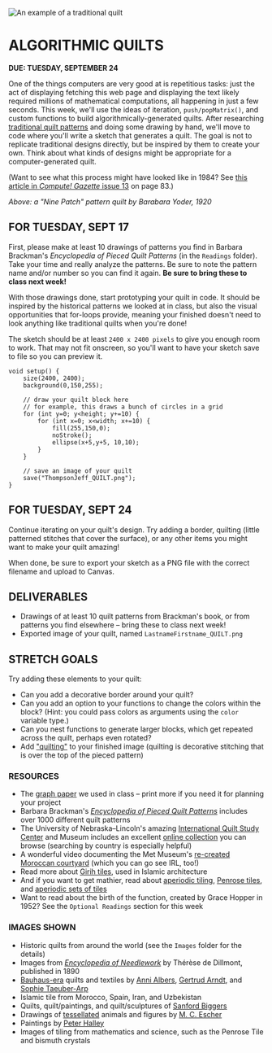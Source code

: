 ![An example of a traditional quilt](https://raw.githubusercontent.com/jeffThompson/CreativeProgramming1/master/Images/Week02_IterationAndLoops/NinePatch_BarbaraYoder_1920-detail.jpg)

# ALGORITHMIC QUILTS

**DUE: TUESDAY, SEPTEMBER 24**

One of the things computers are very good at is repetitious tasks: just the act of displaying fetching this web page and displaying the text likely required millions of mathematical computations, all happening in just a few seconds. This week, we'll use the ideas of iteration, `push/popMatrix()`, and custom functions to build algorithmically-generated quilts. After researching [traditional quilt patterns](https://github.com/jeffThompson/CreativeProgramming1/blob/master/Readings/Week02_IterationAndLoops/EncyclopediaOfPiecedQuiltPatterns_BarbaraBrackman.pdf) and doing some drawing by hand, we'll move to code where you'll write a sketch that generates a quilt. The goal is not to replicate traditional designs directly, but be inspired by them to create your own. Think about what kinds of designs might be appropriate for a computer-generated quilt.

(Want to see what this process might have looked like in 1984? See [this article in *Compute! Gazette* issue 13](https://archive.org/stream/1984-07-computegazette/Compute_Gazette_Issue_13_1984_Jul#page/n85/mode/2up) on page 83.)

*Above: a "Nine Patch" pattern quilt by Barabara Yoder, 1920*  


## FOR TUESDAY, SEPT 17  

First, please make at least 10 drawings of patterns you find in Barbara Brackman's *Encyclopedia of Pieced Quilt Patterns* (in the `Readings` folder). Take your time and really analyze the patterns. Be sure to note the pattern name and/or number so you can find it again. **Be sure to bring these to class next week!**

With those drawings done, start prototyping your quilt in code. It should be inspired by the historical patterns we looked at in class, but also the visual opportunities that for-loops provide, meaning your finished doesn't need to look anything like traditional quilts when you're done!

The sketch should be at least `2400 x 2400 pixels` to give you enough room to work. That may not fit onscreen, so you'll want to have your sketch save to file so you can preview it.

```
void setup() {
	size(2400, 2400);
	background(0,150,255);

	// draw your quilt block here
	// for example, this draws a bunch of circles in a grid
	for (int y=0; y<height; y+=10) {
		for (int x=0; x<width; x+=10) {
			fill(255,150,0);
			noStroke();
			ellipse(x+5,y+5, 10,10);
		}
	}

	// save an image of your quilt
	save("ThompsonJeff_QUILT.png");
}
```


## FOR TUESDAY, SEPT 24  

Continue iterating on your quilt's design. Try adding a border, quilting (little patterned stitches that cover the surface), or any other items you might want to make your quilt amazing!

When done, be sure to export your sketch as a PNG file with the correct filename and upload to Canvas.


## DELIVERABLES

* Drawings of at least 10 quilt patterns from Brackman's book, or from patterns you find elsewhere – bring these to class next week!   
* Exported image of your quilt, named `LastnameFirstname_QUILT.png`  


## STRETCH GOALS  

Try adding these elements to your quilt:

* Can you add a decorative border around your quilt?  
* Can you add an option to your functions to change the colors within the block? (Hint: you could pass colors as arguments using the `color` variable type.)  
* Can you nest functions to generate larger blocks, which get repeated across the quilt, perhaps even rotated?  
* Add ["quilting"](https://en.wikipedia.org/wiki/Quilting) to your finished image (quilting is decorative stitching that is over the top of the pieced pattern)  


### RESOURCES  
* The [graph paper](https://github.com/jeffThompson/CreativeProgramming1/blob/master/Resources/QuiltGraphPaper.pdf) we used in class – print more if you need it for planning your project  
* Barbara Brackman's [*Encyclopedia of Pieced Quilt Patterns*](https://github.com/jeffThompson/CreativeProgramming1/blob/master/Readings/Week02_IterationAndLoops/EncyclopediaOfPiecedQuiltPatterns_BarbaraBrackman.pdf) includes over 1000 different quilt patterns  
* The University of Nebraska–Lincoln's amazing [International Quilt Study Center](http://www.quiltstudy.org) and Museum includes an excellent [online collection](http://www.quiltstudy.org/collections/search.html) you can browse (searching by country is especially helpful)  
* A wonderful video documenting the Met Museum's [re-created Moroccan courtyard](https://www.youtube.com/watch?v=Og6cTlwBTrk) (which you can go see IRL, too!)  
* Read more about [Girih tiles](https://en.wikipedia.org/wiki/Girih_tiles), used in Islamic architecture  
* And if you want to get mathier, read about [aperiodic tiling](https://en.wikipedia.org/wiki/Aperiodic_tiling), [Penrose tiles](https://en.wikipedia.org/wiki/Penrose_tiling), and [aperiodic sets of tiles](https://en.wikipedia.org/wiki/List_of_aperiodic_sets_of_tiles)  
* Want to read about the birth of the function, created by Grace Hopper in 1952? See the `Optional Readings` section for this week  

### IMAGES SHOWN  
* Historic quilts from around the world (see the `Images` folder for the details)  
* Images from [*Encyclopedia of Needlework*](https://archive.org/details/encyclopediaofne00dill) by Thérèse de Dillmont, published in 1890  
* [Bauhaus-era](https://en.wikipedia.org/wiki/Bauhaus) quilts and textiles by [Anni Albers](https://en.wikipedia.org/wiki/Anni_Albers), [Gertrud Arndt](https://en.wikipedia.org/wiki/Gertrud_Arndt), and [Sophie Taeuber-Arp](https://en.wikipedia.org/wiki/Sophie_Taeuber-Arp)  
* Islamic tile from Morocco, Spain, Iran, and Uzbekistan  
* Quilts, quilt/paintings, and quilt/sculptures of [Sanford Biggers](http://www.marianneboeskygallery.com/artists/sanford-biggers)  
* Drawings of [tessellated](https://en.wikipedia.org/wiki/Tessellation) animals and figures by [M. C. Escher](https://en.wikipedia.org/wiki/M._C._Escher)  
* Paintings by [Peter Halley](http://www.peterhalley.com/)  
* Images of tiling from mathematics and science, such as the Penrose Tile and bismuth crystals  

